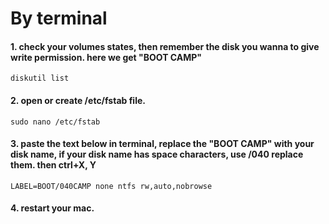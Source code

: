 

# By terminal

#### 1. check your volumes states, then remember the disk you wanna to give write permission. here we get "BOOT CAMP" 
```
diskutil list
```

#### 2. open or create /etc/fstab file.
```
sudo nano /etc/fstab
```

#### 3. paste the text below in terminal, replace the "BOOT CAMP" with your disk name, if your disk name has space characters, use /040 replace them. then ctrl+X, Y
```
LABEL=BOOT/040CAMP none ntfs rw,auto,nobrowse
```

#### 4. restart your mac.
